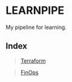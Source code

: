# LEARNPIPE

My pipeline for learning.

## Index

> [Terraform](terraform/README.md)

> [FinOps](finops/finops-fundamentals.md)

